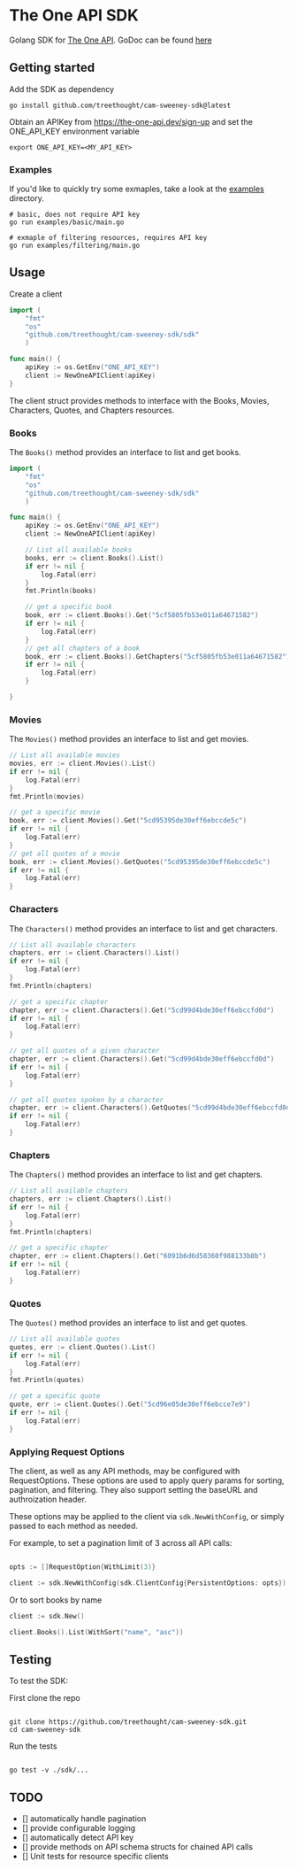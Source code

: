# The One API SDK

Golang SDK for [The One API](https://the-one-api.dev/documentation#3). GoDoc can be found [here](https://pkg.go.dev/github.com/treethought/cam-sweeney-sdk)

## Getting started

Add the SDK as dependency

```
go install github.com/treethought/cam-sweeney-sdk@latest
```

Obtain an APIKey from https://the-one-api.dev/sign-up and set the ONE_API_KEY environment variable

```
export ONE_API_KEY=<MY_API_KEY>
```

### Examples

If you'd like to quickly try some exmaples, take a look at the [examples](./examples) directory.

```
# basic, does not require API key
go run examples/basic/main.go

# exmaple of filtering resources, requires API key
go run examples/filtering/main.go

```

## Usage

Create a client

```go
import (
    "fmt"
    "os"
    "github.com/treethought/cam-sweeney-sdk/sdk"
    )

func main() {
    apiKey := os.GetEnv("ONE_API_KEY")
    client := NewOneAPIClient(apiKey)
}

```

The client struct provides methods to interface with the Books, Movies, Characters, Quotes, and Chapters resources.

### Books

The `Books()` method provides an interface to list and get books.

```go
import (
    "fmt"
    "os"
    "github.com/treethought/cam-sweeney-sdk/sdk"
    )

func main() {
    apiKey := os.GetEnv("ONE_API_KEY")
    client := NewOneAPIClient(apiKey)

    // List all available books
    books, err := client.Books().List()
    if err != nil {
        log.Fatal(err)
    }
    fmt.Println(books)

    // get a specific book
    book, err := client.Books().Get("5cf5805fb53e011a64671582")
    if err != nil {
        log.Fatal(err)
    }
    // get all chapters of a book
    book, err := client.Books().GetChapters("5cf5805fb53e011a64671582")
    if err != nil {
        log.Fatal(err)
    }

}

```

### Movies

The `Movies()` method provides an interface to list and get movies.

```go
// List all available movies
movies, err := client.Movies().List()
if err != nil {
    log.Fatal(err)
}
fmt.Println(movies)

// get a specific movie
book, err := client.Movies().Get("5cd95395de30eff6ebccde5c")
if err != nil {
    log.Fatal(err)
}
// get all quotes of a movie
book, err := client.Movies().GetQuotes("5cd95395de30eff6ebccde5c")
if err != nil {
    log.Fatal(err)
}

```

### Characters

The `Characters()` method provides an interface to list and get characters.

```go
// List all available characters
chapters, err := client.Characters().List()
if err != nil {
    log.Fatal(err)
}
fmt.Println(chapters)

// get a specific chapter
chapter, err := client.Characters().Get("5cd99d4bde30eff6ebccfd0d")
if err != nil {
    log.Fatal(err)
}

// get all quotes of a given character
chapter, err := client.Characters().Get("5cd99d4bde30eff6ebccfd0d")
if err != nil {
    log.Fatal(err)
}

// get all quotes spoken by a character
chapter, err := client.Characters().GetQuotes("5cd99d4bde30eff6ebccfd0d")
if err != nil {
    log.Fatal(err)
}
```

### Chapters

The `Chapters()` method provides an interface to list and get chapters.

```go
// List all available chapters
chapters, err := client.Chapters().List()
if err != nil {
    log.Fatal(err)
}
fmt.Println(chapters)

// get a specific chapter
chapter, err := client.Chapters().Get("6091b6d6d58360f988133b8b")
if err != nil {
    log.Fatal(err)
}

```

### Quotes

The `Quotes()` method provides an interface to list and get quotes.

```go
// List all available quotes
quotes, err := client.Quotes().List()
if err != nil {
    log.Fatal(err)
}
fmt.Println(quotes)

// get a specific quote
quote, err := client.Quotes().Get("5cd96e05de30eff6ebcce7e9")
if err != nil {
    log.Fatal(err)
}

```

### Applying Request Options

The client, as well as any API methods, may be configured with RequestOptions.
These options are used to apply query params for sorting, pagination, and
filtering. They also support setting the baseURL and authroization header.

These options may be applied to the client via `sdk.NewWithConfig`, or simply
passed to each method as needed.

For example, to set a pagination limit of 3 across all API calls:

```go

opts := []RequestOption{WithLimit(3)}

client := sdk.NewWithConfig(sdk.ClientConfig{PersistentOptions: opts})
```

Or to sort books by name

```go
client := sdk.New()

client.Books().List(WithSort("name", "asc"))

```

## Testing

To test the SDK:

First clone the repo

```

git clone https://github.com/treethought/cam-sweeney-sdk.git
cd cam-sweeney-sdk

```

Run the tests

```

go test -v ./sdk/...
```

## TODO

- [] automatically handle pagination
- [] provide configurable logging
- [] automatically detect API key
- [] provide methods on API schema structs for chained API calls
- [] Unit tests for resource specific clients
